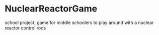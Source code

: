 NuclearReactorGame
==================

school project, game for middle schoolers to play around with a nuclear reactor control rods

